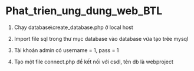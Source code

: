 # Phat_trien_ung_dung_web_BTL
1. Chạy database\create_database.php ở local host

2. Import file sql trong thư mục database vào database vừa tạo trêe mysql

3. Tài khoản admin có username = 1, pass = 1

4. Tạo một file connect.php để kết nối với csdl, tên db là webproject
